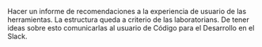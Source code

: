 Hacer un informe de recomendaciones a la experiencia de usuario de las herramientas.
La estructura queda a criterio de las laboratorians.
De tener ideas sobre esto comunicarlas al usuario de Código para el Desarrollo en el Slack.
